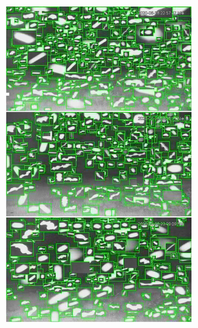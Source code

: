 ![20200628-222112-225117](in/20200628/20200628-222112-225117_0_.jpg)
![20200628-225122-232127](in/20200628/20200628-225122-232127_0_.jpg)
![20200628-232132-235137](in/20200628/20200628-232132-235137_0_.jpg)
